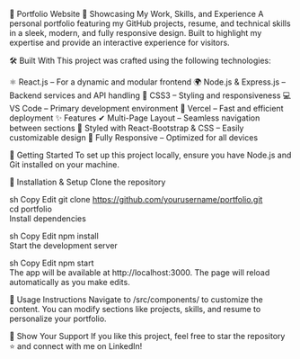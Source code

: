 🎨 Portfolio Website
🚀 Showcasing My Work, Skills, and Experience
A personal portfolio featuring my GitHub projects, resume, and technical skills in a sleek, modern, and fully responsive design. Built to highlight my expertise and provide an interactive experience for visitors.

🛠 Built With
This project was crafted using the following technologies:

⚛ React.js – For a dynamic and modular frontend
🌍 Node.js & Express.js – Backend services and API handling
🎨 CSS3 – Styling and responsiveness
💻 VS Code – Primary development environment
🚀 Vercel – Fast and efficient deployment
✨ Features
✔ Multi-Page Layout – Seamless navigation between sections
🎨 Styled with React-Bootstrap & CSS – Easily customizable design
📱 Fully Responsive – Optimized for all devices

🚀 Getting Started
To set up this project locally, ensure you have Node.js and Git installed on your machine.

📌 Installation & Setup
Clone the repository

sh
Copy
Edit
git clone https://github.com/yourusername/portfolio.git  
cd portfolio  
Install dependencies

sh
Copy
Edit
npm install  
Start the development server

sh
Copy
Edit
npm start  
The app will be available at http://localhost:3000.
The page will reload automatically as you make edits.

🔧 Usage Instructions
Navigate to /src/components/ to customize the content.
You can modify sections like projects, skills, and resume to personalize your portfolio.

🌟 Show Your Support
If you like this project, feel free to star the repository ⭐ and connect with me on LinkedIn!
